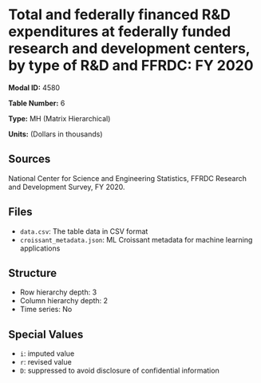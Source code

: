 # Total and federally financed R&D expenditures at federally funded research and development centers, by type of R&D and FFRDC: FY 2020

**Modal ID:** 4580

**Table Number:** 6

**Type:** MH (Matrix Hierarchical)

**Units:** (Dollars in thousands)

## Sources

National Center for Science and Engineering Statistics, FFRDC Research and Development Survey, FY 2020.

## Files

- `data.csv`: The table data in CSV format
- `croissant_metadata.json`: ML Croissant metadata for machine learning applications

## Structure

- Row hierarchy depth: 3
- Column hierarchy depth: 2
- Time series: No

## Special Values

- `i`: imputed value
- `r`: revised value
- `D`: suppressed to avoid disclosure of confidential information
